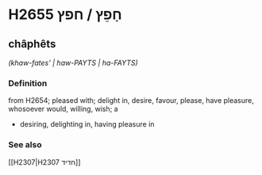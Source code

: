 # H2655 חָפֵץ / חפץ

## châphêts

_(khaw-fates' | haw-PAYTS | ha-FAYTS)_

### Definition

from H2654; pleased with; delight in, desire, favour, please, have pleasure, whosoever would, willing, wish; a

- desiring, delighting in, having pleasure in

### See also

[[H2307|H2307 חדיד]]
